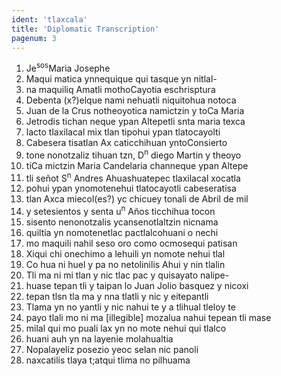 ```yaml
---
ident: 'tlaxcala'
title: 'Diplomatic Transcription'
pagenum: 3
---
```

1. Je<sup>sos</sup>Maria Josephe
2. Maqui matica ynnequique qui tasque yn nitlal-
3. na maquiliq Amatli mothoCayotia eschrisptura
4. Debenta (x?)elque nami nehuatli  niquitohua notoca
5. Juan de la Crus notheoyotica namictzin y toCa Maria
6. Jetrodis tichan neque ypan Altepetli snta maria texca
7. lacto tlaxilacal mix tlan tipohui ypan tlatocayolti
8. Cabesera tisatlan Ax caticchihuan yntoConsierto
9. tone nonotzaliz tihuan tzn,  D<sup>n</sup> diego Martin y theoyo
10. tiCa mictzin Maria Candelaria channeque ypan Altepe
11. tli señot  S<sup>n</sup> Andres Ahuashuatepec tlaxilacal xocatla
12. pohui ypan ynomotenehui tlatocayotli cabeseratisa
13. tlan Axca miecol(es?) yc chicuey tonali de Abril de mil
14. y setesientos y senta u<sup>n</sup> Años ticchihua tocon
15. sisento nenonotzalis ycansenotlaltzin nicnama
16. quiltia yn nomotenetlac pactlalcohuani o nechi
17. mo maquili nahil seso oro como ocmosequi  patisan
18. Xiqui chi onechimo a lehuili yn nomote nehui tlal
19. Co hua ni huel y pa no netolinilis Ahui y nin tlalin
20.  Tli ma ni mi tlan y nic tlac pac y quisayato nalipe-
21. huase tepan tli y taipan lo Juan Jolio basquez y nicoxi
22. tepan tlsn tla ma y nna tlatli y nic y eitepantli 
23. Tlama yn no yantli y nic nahui te y a tlihual tleloy te
24. payo tlali mo ni ma [illegible] mozalua nahui tepean tli mase
25. milal qui mo puali lax yn no mote nehui qui tlalco
26. huani auh yn na layenie molahualtia
27. Nopalayeliz posezio yeoc selan nic panoli
28. naxcatilis tlaya t;atqui tlima no pilhuama
